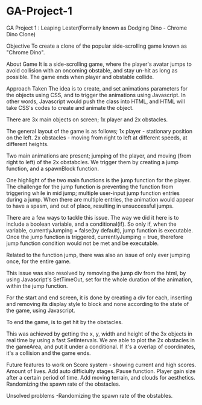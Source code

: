 # GA-Project-1

GA Project 1 : Leaping Lester(Formally known as Dodging Dino - Chrome Dino Clone)

Objective
To create a clone of the popular side-scrolling game known as "Chrome Dino".

About Game
It is a side-scrolling game, where the player's avatar jumps to avoid collision with an oncoming obstable, and stay un-hit as long as possible. The game ends when player and obstable collide.

Approach Taken
The idea is to create, and set animations parameters for the objects using CSS, and to trigger the animations using Javascript. In other words, Javascript would push the class into HTML, and HTML will take CSS's codes to create and animate the object.

There are 3x main objects on screen; 1x player and 2x obstacles.

The general layout of the game is as follows;
1x player - stationary position on the left.
2x obstacles - moving from right to left at different speeds, at different heights.

Two main animations are present; jumping of the player, and moving (from right to left) of the 2x obstabcles. We trigger them by creating a jump function, and a spawnBlock function.

One highlight of the two main functions is the jump function for the player. The challenge for the jump function is preventing the function from triggering while in mid jump; multiple user-input jump function entries during a jump. When there are multiple entries, the animation would appear to have a spasm, and out of place, resulting in unsuccessful jumps.

There are a few ways to tackle this issue. The way we did it here is to include a boolean variable, and a conditional(if). So only if, when the variable, currentlyJumping = false(by default), jump function is executable. Once the jump function is triggered, currentlyJumping = true, therefore jump function condition would not be met and be executable.

Related to the function jump, there was also an issue of only ever jumping once, for the entire game.

This issue was also resolved by removing the jump div from the html, by using Javascript's SetTimeOut, set for the whole duration of the animation, within the jump function.

For the start and end screen, it is done by creating a div for each, inserting and removing its display style to block and none according to the state of the game, using Javascript.

To end the game, is to get hit by the obstacles.

This was achieved by getting the x, y, width and height of the 3x objects in real time by using a fast SetIntervals. We are able to plot the 2x obstacles in the gameArea, and put it under a conditional. If it's a overlap of coordinates, it's a collision and the game ends.

Future features to work on
Score system - showing current and high scores.
Amount of lives.
Add auto difficiulty stages.
Pause function.
Player gain size after a certain period of time.
Add moving terrain, and clouds for aesthetics.
Randomizing the spawn rate of the obstacles.

Unsolved problems
-Randomizing the spawn rate of the obstables.
